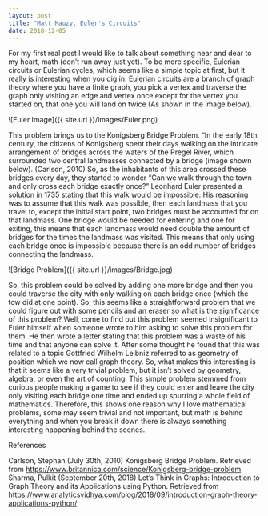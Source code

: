 ```yaml
---
layout: post
title: "Matt Mauzy, Euler's Circuits"
date: 2018-12-05
---
```


For my first real post I would like to talk about something near and dear to my heart, math (don’t run away just yet). To be more specific, Eulerian circuits or Eulerian cycles, which seems like a simple topic at first, but it really is interesting when you dig in. Eulerian circuits are a branch of graph theory where you have a finite graph, you pick a vertex and traverse the graph only visiting an edge and vertex once except for the vertex you started on, that one you will land on twice (As shown in the image below).   

![Euler Image]({{ site.url }}/images/Euler.png)  

This problem brings us to the Konigsberg Bridge Problem. “In the early 18th century, the citizens of Konigsberg spent their days walking on the intricate arrangement of bridges across the waters of the Pregel River, which surrounded two central landmasses connected by a bridge (image shown below). (Carlson, 2010) So, as the inhabitants of this area crossed these bridges every day, they started to wonder “Can we walk through the town and only cross each bridge exactly once?” Leonhard Euler presented a solution in 1735 stating that this walk would be impossible. His reasoning was to assume that this walk was possible, then each landmass that you travel to, except the initial start point, two bridges must be accounted for on that landmass. One bridge would be needed for entering and one for exiting, this means that each landmass would need double the amount of bridges for the times the landmass was visited. This means that only using each bridge once is impossible because there is an odd number of bridges connecting the landmass.  

![Bridge Problem]({{ site.url }}/images/Bridge.jpg)  

So, this problem could be solved by adding one more bridge and then you could traverse the city with only walking on each bridge once (which the tow did at one point). So, this seems like a straightforward problem that we could figure out with some pencils and an eraser so what is the significance of this problem? Well, come to find out this problem seemed insignificant to Euler himself when someone wrote to him asking to solve this problem for them. He then wrote a letter stating that this problem was a waste of his time and that anyone can solve it. After some thought he found that this was related to a topic Gottfried Wilhelm Leibniz referred to as geometry of position which we now call graph theory. So, what makes this interesting is that it seems like a very trivial problem, but it isn’t solved by geometry, algebra, or even the art of counting. This simple problem stemmed from curious people making a game to see if they could enter and leave the city only visiting each bridge one time and ended up spurring a whole field of mathematics. Therefore, this shows one reason why I love mathematical problems, some may seem trivial and not important, but math is behind everything and when you break it down there is always something interesting happening behind the scenes.  

References  

Carlson, Stephan (July 30th, 2010) Konigsberg Bridge Problem. Retrieved from https://www.britannica.com/science/Konigsberg-bridge-problem  
Sharma, Pulkit (September 20th, 2018) Let’s Think in Graphs: Introduction to Graph Theory and its Applications using Python. Retrieved from https://www.analyticsvidhya.com/blog/2018/09/introduction-graph-theory-applications-python/  
